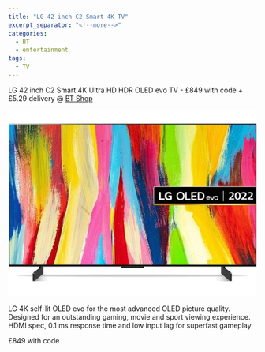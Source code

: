 ```yaml
---
title: "LG 42 inch C2 Smart 4K TV"
excerpt_separator: "<!--more-->"
categories:
  - BT
  - entertainment
tags:
  - TV
---
```

LG 42 inch C2 Smart 4K Ultra HD HDR OLED evo TV - £849 with code + £5.29 delivery @ [BT Shop](https://shop.bt.com/products/lg-42--c2-smart-4k-ultra-hd-hdr-oled-evo-tv-oled42c24la-aek-GTWY.html?referrerid=ZA00)
<!--more-->
<img src="/assets/images/lg.jpg" alt="LG 42 inch C2 Smart 4K TV" class="align-left">

LG 4K self-lit OLED evo for the most advanced OLED picture quality. Designed for an
outstanding gaming, movie and sport viewing experience. HDMI spec, 0.1 ms response time
and low input lag for superfast gameplay

£849 with code
